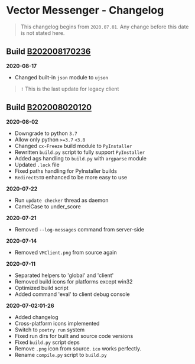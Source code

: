 # **Vector Messenger** - Changelog
> This changelog begins from `2020.07.01`. Any change before this date is not stated here.


## Build [**B202008170236**](https://github.com/maximilionus/VectorMessenger/releases/tag/B202008170236)

**2020-08-17**
- Changed built-in `json` module to `ujson`

> **`!`** This is the last update for legacy client


## Build [**B202008020120**](https://github.com/maximilionus/VectorMessenger/releases/tag/B202008020120)

**2020-08-02**
- Downgrade to python `3.7`
- Allow only python `>=3.7` `<3.8`
- Changed `cx-Freeze` build module to `PyInstaller`
- Rewritten `build.py` script to fully support `PyInstaller`
- Added ags handling to `build.py` with `argparse` module
- Updated `.lock` file
- Fixed paths handling for PyInstaller builds
- `RedirectSTD` enhanced to be more easy to use

**2020-07-22**
- Run `update checker` thread as daemon
- CamelCase to under_score

**2020-07-21**
- Removed `--log-messages` command from server-side

**2020-07-14**
- Removed `VMClient.png` from source again

**2020-07-11**
- Separated helpers to 'global' and 'client'
- Removed build icons for platforms except win32
- Optimized build script
- Added command 'eval' to client debug console

**2020-07-02:01-26**
- Added changelog
- Cross-platform icons implemented
- Switch to `poetry run` system
- Fixed run dirs for built and source code versions
- Fixed `build.py` script deps
- Remove `.png` icon from source. `ico` works perfectly.
- Rename `compile.py` script to `build.py`
